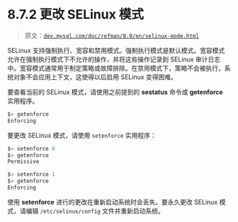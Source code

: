 # 8.7.2 更改 SELinux 模式

> 原文：[`dev.mysql.com/doc/refman/8.0/en/selinux-mode.html`](https://dev.mysql.com/doc/refman/8.0/en/selinux-mode.html)

SELinux 支持强制执行、宽容和禁用模式。强制执行模式是默认模式。宽容模式允许在强制执行模式下不允许的操作，并将这些操作记录到 SELinux 审计日志中。宽容模式通常用于制定策略或故障排除。在禁用模式下，策略不会被执行，系统对象不会应用上下文，这使得以后启用 SELinux 变得困难。

要查看当前的 SELinux 模式，请使用之前提到的 **sestatus** 命令或 **getenforce** 实用程序。

```sql
$> getenforce
Enforcing
```

要更改 SELinux 模式，请使用 `setenforce` 实用程序：

```sql
$> setenforce 0
$> getenforce
Permissive
```

```sql
$> setenforce 1
$> getenforce
Enforcing
```

使用 **setenforce** 进行的更改在重新启动系统时会丢失。要永久更改 SELinux 模式，请编辑 `/etc/selinux/config` 文件并重新启动系统。
